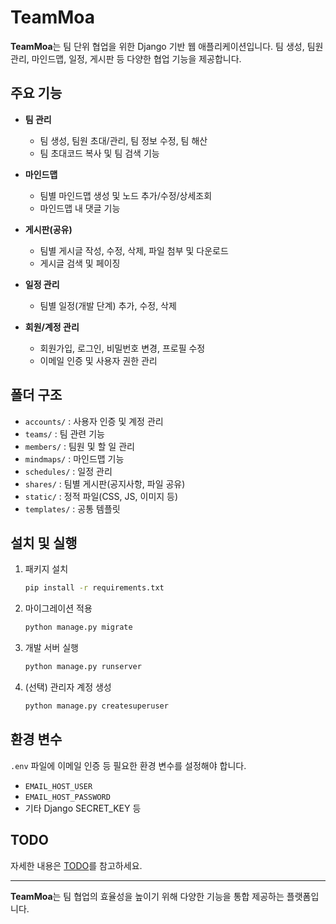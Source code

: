 # TeamMoa

**TeamMoa**는 팀 단위 협업을 위한 Django 기반 웹 애플리케이션입니다. 팀 생성, 팀원 관리, 마인드맵, 일정, 게시판 등 다양한 협업 기능을 제공합니다.

## 주요 기능

- **팀 관리**
  - 팀 생성, 팀원 초대/관리, 팀 정보 수정, 팀 해산
  - 팀 초대코드 복사 및 팀 검색 기능

- **마인드맵**
  - 팀별 마인드맵 생성 및 노드 추가/수정/상세조회
  - 마인드맵 내 댓글 기능

- **게시판(공유)**
  - 팀별 게시글 작성, 수정, 삭제, 파일 첨부 및 다운로드
  - 게시글 검색 및 페이징

- **일정 관리**
  - 팀별 일정(개발 단계) 추가, 수정, 삭제

- **회원/계정 관리**
  - 회원가입, 로그인, 비밀번호 변경, 프로필 수정
  - 이메일 인증 및 사용자 권한 관리

## 폴더 구조

- `accounts/` : 사용자 인증 및 계정 관리
- `teams/` : 팀 관련 기능
- `members/` : 팀원 및 할 일 관리
- `mindmaps/` : 마인드맵 기능
- `schedules/` : 일정 관리
- `shares/` : 팀별 게시판(공지사항, 파일 공유)
- `static/` : 정적 파일(CSS, JS, 이미지 등)
- `templates/` : 공통 템플릿

## 설치 및 실행

1. 패키지 설치
    ```sh
    pip install -r requirements.txt
    ```

2. 마이그레이션 적용
    ```sh
    python manage.py migrate
    ```

3. 개발 서버 실행
    ```sh
    python manage.py runserver
    ```

4. (선택) 관리자 계정 생성
    ```sh
    python manage.py createsuperuser
    ```

## 환경 변수

`.env` 파일에 이메일 인증 등 필요한 환경 변수를 설정해야 합니다.
- `EMAIL_HOST_USER`
- `EMAIL_HOST_PASSWORD`
- 기타 Django SECRET_KEY 등

## TODO

자세한 내용은 [TODO](https://www.notion.so/TeamMoa-TODO-2465f76345eb804dbb01f9f5b8dc972d?source=copy_link)를 참고하세요.

---

**TeamMoa**는 팀 협업의 효율성을 높이기 위해 다양한 기능을 통합 제공하는 플랫폼입니다.